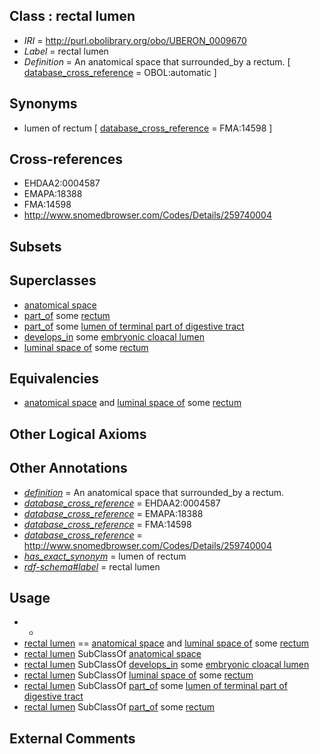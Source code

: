 
## Class : rectal lumen

 * *IRI* = http://purl.obolibrary.org/obo/UBERON_0009670
 * *Label* = rectal lumen
 * *Definition* = An anatomical space that surrounded_by a rectum. [ [database_cross_reference](../../ef/oboInOwl#hasDbXref.md) = OBOL:automatic ]

## Synonyms

 * lumen of rectum [ [database_cross_reference](../../ef/oboInOwl#hasDbXref.md) = FMA:14598 ]

## Cross-references

 * EHDAA2:0004587
 * EMAPA:18388
 * FMA:14598
 * http://www.snomedbrowser.com/Codes/Details/259740004

## Subsets


## Superclasses

 * [anatomical space](../../UBERON/64/UBERON_0000464.md)
 * [part_of](../../BFO/50/BFO_0000050.md) some [rectum](../../UBERON/52/UBERON_0001052.md)
 * [part_of](../../BFO/50/BFO_0000050.md) some [lumen of terminal part of digestive tract](../../UBERON/65/UBERON_0012465.md)
 * [develops_in](../../RO/26/RO_0002226.md) some [embryonic cloacal lumen](../../UBERON/69/UBERON_0009669.md)
 * [luminal space of](../../RO/72/RO_0002572.md) some [rectum](../../UBERON/52/UBERON_0001052.md)

## Equivalencies

 * [anatomical space](../../UBERON/64/UBERON_0000464.md) and [luminal space of](../../RO/72/RO_0002572.md) some [rectum](../../UBERON/52/UBERON_0001052.md)

## Other Logical Axioms


## Other Annotations

 * *[definition](../../IAO/15/IAO_0000115.md)* = An anatomical space that surrounded_by a rectum.
 * *[database_cross_reference](../../ef/oboInOwl#hasDbXref.md)* = EHDAA2:0004587
 * *[database_cross_reference](../../ef/oboInOwl#hasDbXref.md)* = EMAPA:18388
 * *[database_cross_reference](../../ef/oboInOwl#hasDbXref.md)* = FMA:14598
 * *[database_cross_reference](../../ef/oboInOwl#hasDbXref.md)* = http://www.snomedbrowser.com/Codes/Details/259740004
 * *[has_exact_synonym](../../ym/oboInOwl#hasExactSynonym.md)* = lumen of rectum
 * *[rdf-schema#label](../../el/rdf-schema#label.md)* = rectal lumen

## Usage

 * -
 * [rectal lumen](../../UBERON/70/UBERON_0009670.md) == [anatomical space](../../UBERON/64/UBERON_0000464.md) and [luminal space of](../../RO/72/RO_0002572.md) some [rectum](../../UBERON/52/UBERON_0001052.md)
 * [rectal lumen](../../UBERON/70/UBERON_0009670.md) SubClassOf [anatomical space](../../UBERON/64/UBERON_0000464.md)
 * [rectal lumen](../../UBERON/70/UBERON_0009670.md) SubClassOf [develops_in](../../RO/26/RO_0002226.md) some [embryonic cloacal lumen](../../UBERON/69/UBERON_0009669.md)
 * [rectal lumen](../../UBERON/70/UBERON_0009670.md) SubClassOf [luminal space of](../../RO/72/RO_0002572.md) some [rectum](../../UBERON/52/UBERON_0001052.md)
 * [rectal lumen](../../UBERON/70/UBERON_0009670.md) SubClassOf [part_of](../../BFO/50/BFO_0000050.md) some [lumen of terminal part of digestive tract](../../UBERON/65/UBERON_0012465.md)
 * [rectal lumen](../../UBERON/70/UBERON_0009670.md) SubClassOf [part_of](../../BFO/50/BFO_0000050.md) some [rectum](../../UBERON/52/UBERON_0001052.md)

## External Comments

